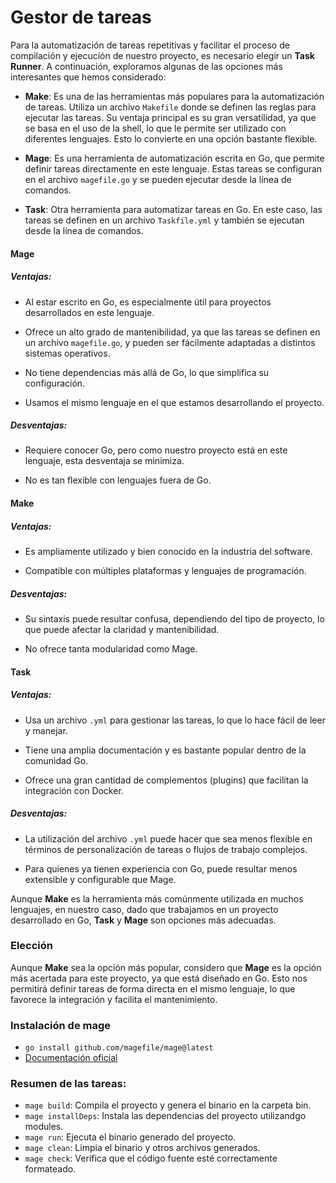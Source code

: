 # Gestor de tareas

Para la automatización de tareas repetitivas y facilitar el proceso de compilación y ejecución de nuestro proyecto, es necesario elegir un **Task Runner**. A continuación, exploramos algunas de las opciones más interesantes que hemos considerado:

- **Make**: Es una de las herramientas más populares para la automatización de tareas. Utiliza un archivo `Makefile` donde se definen las reglas para ejecutar las tareas. Su ventaja principal es su gran versatilidad, ya que se basa en el uso de la shell, lo que le permite ser utilizado con diferentes lenguajes. Esto lo convierte en una opción bastante flexible.

- **Mage**: Es una herramienta de automatización escrita en Go, que permite definir tareas directamente en este lenguaje. Estas tareas se configuran en el archivo `magefile.go` y se pueden ejecutar desde la línea de comandos.

- **Task**: Otra herramienta para automatizar tareas en Go. En este caso, las tareas se definen en un archivo `Taskfile.yml` y también se ejecutan desde la línea de comandos.

#### Mage
##### Ventajas:

- Al estar escrito en Go, es especialmente útil para proyectos desarrollados en este lenguaje.

- Ofrece un alto grado de mantenibilidad, ya que las tareas se definen en un archivo `magefile.go`, y pueden ser fácilmente adaptadas a distintos sistemas operativos.

- No tiene dependencias más allá de Go, lo que simplifica su configuración.

- Usamos el mismo lenguaje en el que estamos desarrollando el proyecto.

##### Desventajas:

- Requiere conocer Go, pero como nuestro proyecto está en este lenguaje, esta desventaja se minimiza.

- No es tan flexible con lenguajes fuera de Go.

#### Make
##### Ventajas:

- Es ampliamente utilizado y bien conocido en la industria del software.

- Compatible con múltiples plataformas y lenguajes de programación.

##### Desventajas:

- Su sintaxis puede resultar confusa, dependiendo del tipo de proyecto, lo que puede afectar la claridad y mantenibilidad.

- No ofrece tanta modularidad como Mage.

#### Task
##### Ventajas:

- Usa un archivo `.yml` para gestionar las tareas, lo que lo hace fácil de leer y manejar.

- Tiene una amplia documentación y es bastante popular dentro de la comunidad Go.

- Ofrece una gran cantidad de complementos (plugins) que facilitan la integración con Docker.

##### Desventajas:

- La utilización del archivo `.yml` puede hacer que sea menos flexible en términos de personalización de tareas o flujos de trabajo complejos.

- Para quienes ya tienen experiencia con Go, puede resultar menos extensible y configurable que Mage.

Aunque **Make** es la herramienta más comúnmente utilizada en muchos lenguajes, en nuestro caso, dado que trabajamos en un proyecto desarrollado en Go, **Task** y **Mage** son opciones más adecuadas. 

### Elección

 Aunque **Make** sea la opción más popular, considero que **Mage** es la opción más acertada para este proyecto, ya que está diseñado en Go. Esto nos permitirá definir tareas de forma directa en el mismo lenguaje, lo que favorece la integración y facilita el mantenimiento.

### Instalación de mage
- `go install github.com/magefile/mage@latest`
- [Documentación oficial](https://github.com/magefile/mage)

### Resumen de las tareas:
- `mage build`: Compila el proyecto y genera el binario en la carpeta bin.
- `mage installDeps`: Instala las dependencias del proyecto utilizandgo modules.
- `mage run`: Ejecuta el binario generado del proyecto.
- `mage clean`: Limpia el binario y otros archivos generados.
- `mage check`: Verifica que el código fuente esté correctamente formateado.